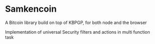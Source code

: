 Samkencoin
=========

A Bitcoin library build on top of KBPGP, for both node and the browser

Implementation of universal Security filters and actions in multi 
function task
